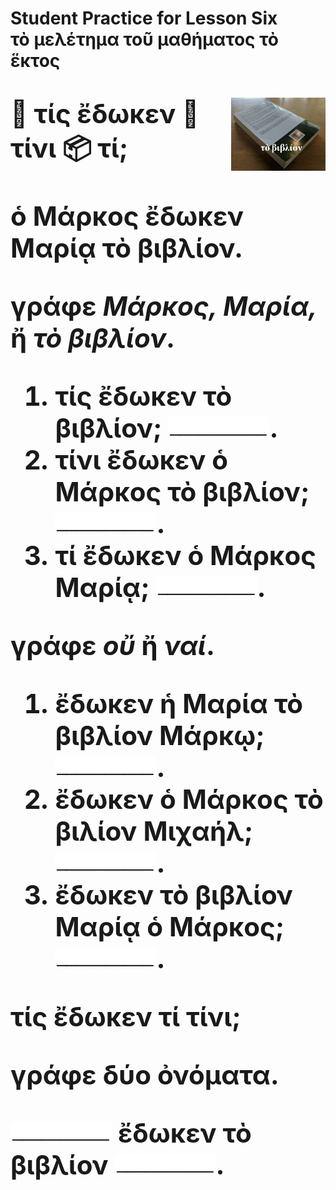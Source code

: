 <h1>Student Practice for Lesson Six</br>
τὸ μελέτημα τοῦ μαθήματος τὸ ἕκτος<h1>

<div style="font-size:150%">
<img align="right" style="width:30%" src="images/biblion.png">
<p>👫 τίς	ἔδωκεν	👫 τίνι	📦 τί;</p>
<p>ὁ Μάρκος ἔδωκεν Μαρίᾳ τὸ βιβλίον.</p>
<p><strong>γράφε <em>Μάρκος, Μαρία, </em>ἤ<em> τὸ βιβλίον</em>.</strong></p>
<ol>
  <li>τίς ἔδωκεν τὸ βιβλίον; <img src="images/blankline.jpeg">.</li>
  <li>τίνι ἔδωκεν ὁ Μάρκος τὸ βιβλίον; <img src="images/blankline.jpeg">.</li>
  <li>τί ἔδωκεν ὁ Μάρκος Μαρίᾳ; <img src="images/blankline.jpeg">.</li>
</ol>
<p><strong>γράφε <em>οὔ </em>ἤ <em>ναί</em>.</strong></p>
<ol>
  <li>ἔδωκεν ἡ Μαρία τὸ βιβλίον Μάρκῳ; <img src="images/blankline.jpeg">.</li>
  <li>ἔδωκεν ὁ Μάρκος τὸ βιλίον Μιχαήλ; <img src="images/blankline.jpeg">.</li>
  <li>ἔδωκεν τὸ βιβλίον Μαρίᾳ ὁ Μάρκος; <img src="images/blankline.jpeg">.</li>
</ol>

<p>τίς ἔδωκεν τί τίνι;</p>
<p><strong>γράφε δύο ὀνόματα.</strong></p>
<p><img src="images/blankline.jpeg"> ἔδωκεν τὸ βιβλίον <img src="images/blankline.jpeg">.</p>
</div>
